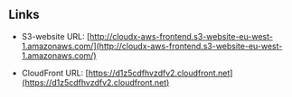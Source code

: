 ## Links

- S3-website URL: [http://cloudx-aws-frontend.s3-website-eu-west-1.amazonaws.com/](http://cloudx-aws-frontend.s3-website-eu-west-1.amazonaws.com/)

- CloudFront URL: [https://d1z5cdfhvzdfv2.cloudfront.net](https://d1z5cdfhvzdfv2.cloudfront.net)
